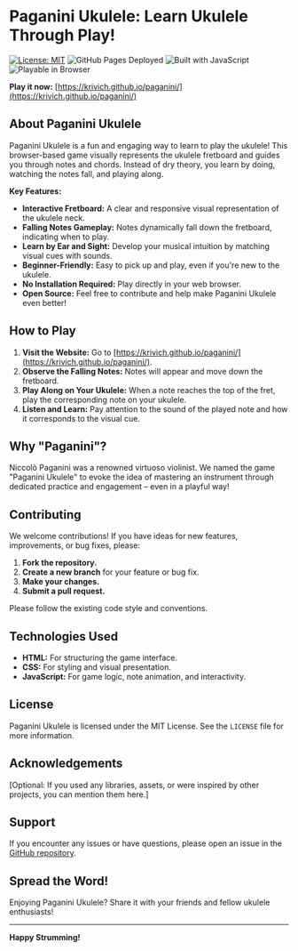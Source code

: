# Paganini Ukulele: Learn Ukulele Through Play!

[![License: MIT](https://img.shields.io/badge/License-MIT-yellow.svg)](https://opensource.org/licenses/MIT)
![GitHub Pages Deployed](https://img.shields.io/static/v1?label=Pages&message=Deployed&color=brightgreen)
![Built with JavaScript](https://img.shields.io/badge/Built%20with-JavaScript-yellow)
![Playable in Browser](https://img.shields.io/badge/Playable%20in-Browser-blue)

**Play it now:** [https://krivich.github.io/paganini/](https://krivich.github.io/paganini/)

## About Paganini Ukulele

Paganini Ukulele is a fun and engaging way to learn to play the ukulele! This browser-based game visually represents the ukulele fretboard and guides you through notes and chords. Instead of dry theory, you learn by doing, watching the notes fall, and playing along.

**Key Features:**

* **Interactive Fretboard:** A clear and responsive visual representation of the ukulele neck.
* **Falling Notes Gameplay:** Notes dynamically fall down the fretboard, indicating when to play.
* **Learn by Ear and Sight:** Develop your musical intuition by matching visual cues with sounds.
* **Beginner-Friendly:** Easy to pick up and play, even if you're new to the ukulele.
* **No Installation Required:** Play directly in your web browser.
* **Open Source:** Feel free to contribute and help make Paganini Ukulele even better!

## How to Play

1. **Visit the Website:** Go to [https://krivich.github.io/paganini/](https://krivich.github.io/paganini/).
2. **Observe the Falling Notes:**  Notes will appear and move down the fretboard.
3. **Play Along on Your Ukulele:** When a note reaches the top of the fret, play the corresponding note on your ukulele.
4. **Listen and Learn:** Pay attention to the sound of the played note and how it corresponds to the visual cue.

## Why "Paganini"?

Niccolò Paganini was a renowned virtuoso violinist. We named the game "Paganini Ukulele" to evoke the idea of mastering an instrument through dedicated practice and engagement – even in a playful way!

## Contributing

We welcome contributions! If you have ideas for new features, improvements, or bug fixes, please:

1. **Fork the repository.**
2. **Create a new branch** for your feature or bug fix.
3. **Make your changes.**
4. **Submit a pull request.**

Please follow the existing code style and conventions.

## Technologies Used

* **HTML:**  For structuring the game interface.
* **CSS:** For styling and visual presentation.
* **JavaScript:** For game logic, note animation, and interactivity.

## License

Paganini Ukulele is licensed under the MIT License. See the `LICENSE` file for more information.

## Acknowledgements

[Optional:  If you used any libraries, assets, or were inspired by other projects, you can mention them here.]

## Support

If you encounter any issues or have questions, please open an issue in the [GitHub repository](https://github.com/krivich/paganini/issues).

## Spread the Word!

Enjoying Paganini Ukulele? Share it with your friends and fellow ukulele enthusiasts!

---

**Happy Strumming!**